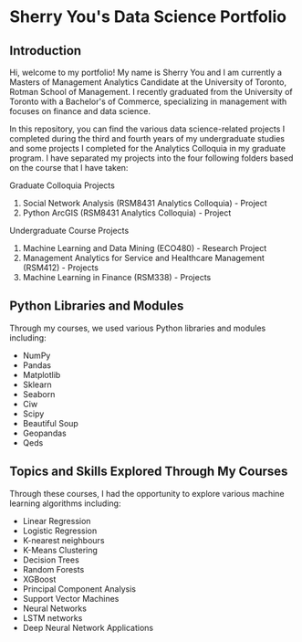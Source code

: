 # Sherry You's Data Science Portfolio

## Introduction
Hi, welcome to my portfolio! My name is Sherry You and I am currently a Masters of Management Analytics Candidate at the University of Toronto, Rotman School of Management. I recently graduated from the University of Toronto with a Bachelor's of Commerce, specializing in management with focuses on finance and data science.

In this repository, you can find the various data science-related projects I completed during the third and fourth years of my undergraduate studies and some projects I completed for the Analytics Colloquia in my graduate program. I have separated my projects into the four following folders based on the course that I have taken:

Graduate Colloquia Projects
1. Social Network Analysis (RSM8431 Analytics Colloquia) - Project
2. Python ArcGIS (RSM8431 Analytics Colloquia) - Project 

Undergraduate Course Projects
1. Machine Learning and Data Mining (ECO480) - Research Project
2. Management Analytics for Service and Healthcare Management (RSM412) - Projects
3. Machine Learning in Finance (RSM338) - Projects

## Python Libraries and Modules
Through my courses, we used various Python libraries and modules including:
* NumPy
* Pandas
* Matplotlib
* Sklearn
* Seaborn
* Ciw
* Scipy
* Beautiful Soup
* Geopandas
* Qeds

## Topics and Skills Explored Through My Courses
Through these courses, I had the opportunity to explore various machine learning algorithms including:
* Linear Regression
* Logistic Regression
* K-nearest neighbours
* K-Means Clustering 
* Decision Trees
* Random Forests 
* XGBoost
* Principal Component Analysis
* Support Vector Machines
* Neural Networks
* LSTM networks
* Deep Neural Network Applications

